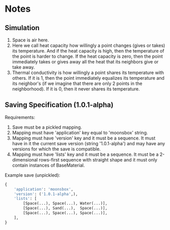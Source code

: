 # Notes

## Simulation

1. Space is air here.
2. Here we call heat capacity how willingly a point changes (gives or takes) its temperature.
   And if the heat capacity is high, then the temperature of the point is harder to change. 
   If the heat capacity is zero, then the point immediately takes or gives away all the heat that 
   its neighbors give or take away. 
3. Thermal conductivity is how willingly a point shares its temperature with others. 
   If it is 1, then the point immediately equalizes its temperature and its neighbor's 
   (if we imagine that there are only 2 points in the neighborhood). 
   If it is 0, then it never shares its temperature.

## Saving Specification (1.0.1-alpha)

Requirements:

1. Save must be a pickled mapping.
2. Mapping must have 'application' key equal to 'moonsbox' string.
3. Mapping must have 'version' key and it must be a sequence. 
   It must have in it the current save version (string '1.0.1-alpha') and may have any versions
   for which the save is compatible.
5. Mapping must have 'lists' key and it must be a sequence.
   It must be a 2-dimensional rows-first sequence with straight shape 
   and it must only contain instances of BaseMaterial.

Example save (unpickled):

```py
{
    'application': 'moonsbox',
    'version': ('1.0.1-alpha',),
    'lists': [
        [Space(...), Space(...), Water(...)],
        [Space(...), Sand(...),  Space(...)],
        [Space(...), Space(...), Space(...)],
    ],
}
```
